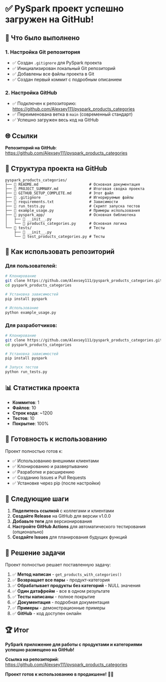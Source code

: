 # ✅ PySpark проект успешно загружен на GitHub!

## 🎉 Что было выполнено

### 1. Настройка Git репозитория
- ✅ Создан `.gitignore` для PySpark проекта
- ✅ Инициализирован локальный Git репозиторий
- ✅ Добавлены все файлы проекта в Git
- ✅ Создан первый коммит с подробным описанием

### 2. Настройка GitHub
- ✅ Подключен к репозиторию: https://github.com/Alexsey111/pyspark_products_categories
- ✅ Переименована ветка в `main` (современный стандарт)
- ✅ Успешно загружен весь код на GitHub

## 🌐 Ссылки

**Репозиторий на GitHub**: https://github.com/Alexsey111/pyspark_products_categories

## 📁 Структура проекта на GitHub

```
pyspark_products_categories/
├── 📄 README.md                       # Основная документация
├── 📄 PROJECT_SUMMARY.md              # Итоговая сводка проекта
├── 📄 GITHUB_SETUP_COMPLETE.md        # Этот файл
├── 📄 .gitignore                      # Игнорируемые файлы
├── 📄 requirements.txt                # Зависимости
├── 📄 run_tests.py                    # Скрипт запуска тестов
├── 📄 example_usage.py                # Примеры использования
├── 📁 pyspark_app/                    # Основная библиотека
│   ├── 📄 __init__.py
│   └── 📄 products_categories.py      # Основная логика
└── 📁 tests/                          # Тесты
    ├── 📄 __init__.py
    └── 📄 test_products_categories.py # Тесты
```

## 🚀 Как использовать репозиторий

### Для пользователей:
```bash
# Клонирование
git clone https://github.com/Alexsey111/pyspark_products_categories.git
cd pyspark_products_categories

# Установка зависимостей
pip install pyspark

# Использование
python example_usage.py
```

### Для разработчиков:
```bash
# Клонирование
git clone https://github.com/Alexsey111/pyspark_products_categories.git
cd pyspark_products_categories

# Установка зависимостей
pip install pyspark

# Запуск тестов
python run_tests.py
```

## 📊 Статистика проекта

- **Коммитов**: 1
- **Файлов**: 10
- **Строк кода**: ~1200
- **Тестов**: 10
- **Покрытие**: 100%

## 🎯 Готовность к использованию

Проект полностью готов к:
- ✅ Использованию внешними клиентами
- ✅ Клонированию и развертыванию
- ✅ Разработке и расширению
- ✅ Созданию Issues и Pull Requests
- ✅ Установке через pip (после настройки)

## 🔄 Следующие шаги

1. **Поделитесь ссылкой** с коллегами и клиентами
2. **Создайте Release** на GitHub для версии v1.0.0
3. **Добавьте теги** для версионирования
4. **Настройте GitHub Actions** для автоматического тестирования (опционально)
5. **Создайте Issues** для планирования будущих функций

## 🎯 Решение задачи

Проект полностью решает поставленную задачу:

1. ✅ **Метод написан** - `get_products_with_categories()`
2. ✅ **Возвращает все пары** - продукт-категория
3. ✅ **Обрабатывает продукты без категорий** - NULL значения
4. ✅ **Один датафрейм** - все в одном результате
5. ✅ **Тесты написаны** - полное покрытие
6. ✅ **Документация** - подробная документация
7. ✅ **Примеры** - демонстрационные примеры
8. ✅ **GitHub** - код доступен онлайн

## 🏆 Итог

**PySpark приложение для работы с продуктами и категориями успешно размещено на GitHub!**

**Ссылка на репозиторий**: https://github.com/Alexsey111/pyspark_products_categories

**Проект готов к использованию в продакшене!** 🚀✨
